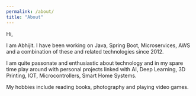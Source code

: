 ```yaml
---
permalink: /about/
title: "About"
---
```


Hi,

I am Abhijit. I have been working on Java, Spring Boot, Microservices, AWS and a combination of these and related technologies since 2012. 

I am quite passonate and enthusiastic about technology and in my spare time play around with personal projects linked with AI, Deep Learning, 3D Printing, IOT, Microcontrollers, Smart Home Systems.

My hobbies include reading books, photography and playing video games.

